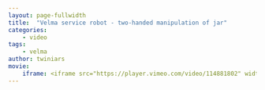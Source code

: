 ```yaml
---
layout: page-fullwidth
title:  "Velma service robot - two-handed manipulation of jar"
categories:
    - video
tags:
    - velma
author: twiniars
movie:
    iframe: <iframe src="https://player.vimeo.com/video/114881802" width="100%" frameborder="0" webkitallowfullscreen mozallowfullscreen allowfullscreen></iframe>
---
```


